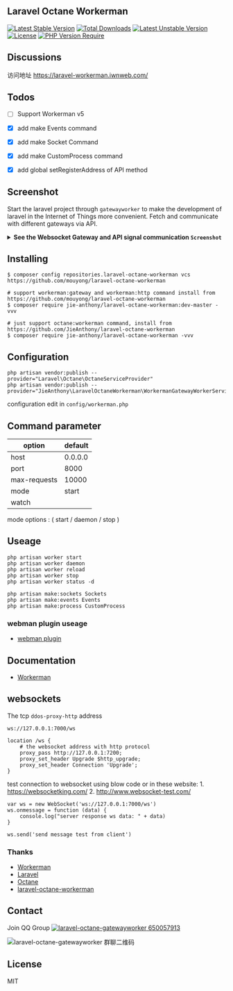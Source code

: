 Laravel Octane Workerman
---

[![Latest Stable Version](http://poser.pugx.org/jie-anthony/laravel-octane-workerman/v)](https://packagist.org/packages/jie-anthony/laravel-octane-workerman) [![Total Downloads](http://poser.pugx.org/jie-anthony/laravel-octane-workerman/downloads)](https://packagist.org/packages/jie-anthony/laravel-octane-workerman) [![Latest Unstable Version](http://poser.pugx.org/jie-anthony/laravel-octane-workerman/v/unstable)](https://packagist.org/packages/jie-anthony/laravel-octane-workerman) [![License](http://poser.pugx.org/jie-anthony/laravel-octane-workerman/license)](https://packagist.org/packages/jie-anthony/laravel-octane-workerman) [![PHP Version Require](http://poser.pugx.org/jie-anthony/laravel-octane-workerman/require/php)](https://packagist.org/packages/jie-anthony/laravel-octane-workerman)


## Discussions 

访问地址 https://laravel-workerman.iwnweb.com/


## Todos

- [ ] Support Workerman v5
- [x] add make Events command
- [x] add make Socket Command
- [x] add make CustomProcess command
- [x] add global setRegisterAddress of API method


## Screenshot

Start the laravel project through `gatewayworker` to make the development of laravel in the Internet of Things more convenient. Fetch and communicate with different gateways via API.

<details>
 <summary><b>See the Websocket Gateway and API signal communication <code>Screenshot</code></b></summary>
 

![image](https://user-images.githubusercontent.com/10336437/160743947-80837068-5ca6-4ee7-a560-d108878fedbd.png)

![image](https://user-images.githubusercontent.com/10336437/160744007-8d0c4af3-487a-41a8-8f9c-bb7bcf4ad118.png)

![image](https://user-images.githubusercontent.com/10336437/160744127-979c1531-858e-4869-9ccf-a3b02e582091.png)

![image](https://user-images.githubusercontent.com/10336437/160744093-f6c4020a-fbb9-4bf7-a420-0078f354c53c.png)

![image](https://user-images.githubusercontent.com/10336437/161367556-01f4cdb5-c51f-4afa-9875-63ca09d83dd7.jpg)
</details>

## Installing

```shell
$ composer config repositories.laravel-octane-workerman vcs https://github.com/mouyong/laravel-octane-workerman

# support workerman:gateway and workerman:http command install from https://github.com/mouyong/laravel-octane-workerman
$ composer require jie-anthony/laravel-octane-workerman:dev-master -vvv

# just support octane:workerman command, install from https://github.com/JieAnthony/laravel-octane-workerman
$ composer require jie-anthony/laravel-octane-workerman -vvv
```


## Configuration

```shell
php artisan vendor:publish --provider="Laravel\Octane\OctaneServiceProvider"
php artisan vendor:publish --provider="JieAnthony\LaravelOctaneWorkerman\WorkermanGatewayWorkerServiceProvider"
```

configuration edit in `config/workerman.php`

## Command parameter

| option                   | default |
|--------------------------|---------|
| host                     | 0.0.0.0 |
| port                     | 8000    |
| max-requests             | 10000   |
| mode  | start   |
| watch                    |         |

mode options : ( start / daemon / stop )


## Useage

```shell
php artisan worker start
php artisan worker daemon
php artisan worker reload
php artisan worker stop
php artisan worker status -d

php artisan make:sockets Sockets
php artisan make:events Events
php artisan make:process CustomProcess
```

### webman plugin useage

* [webman plugin](webman_plugin_require_example/README.md)


## Documentation

* [Workerman](https://www.workerman.net/doc/workerman/)


## websockets

The tcp `ddos-proxy-http` address

`ws://127.0.0.1:7000/ws`

```
location /ws {
    # the websocket address with http protocol
    proxy_pass http://127.0.0.1:7200;
    proxy_set_header Upgrade $http_upgrade;
    proxy_set_header Connection 'Upgrade';
}
```
test connection to websocket using blow code or in these website: 1. https://websocketking.com/ 2. http://www.websocket-test.com/

```
var ws = new WebSocket('ws://127.0.0.1:7000/ws')
ws.onmessage = function (data) {
    console.log("server response ws data: " + data)
}

ws.send('send message test from client')
```


### Thanks

* [Workerman](https://github.com/walkor/Workerman)
* [Laravel](https://github.com/laravel/laravel)
* [Octane](https://github.com/laravel/octane)
* [laravel-octane-workerman](https://github.com/JieAnthony/laravel-octane-workerman)

## Contact

Join QQ Group <a target="_blank" href="https://qm.qq.com/cgi-bin/qm/qr?k=gGezeVnF0yXZjkg_cmBjXojE__v38NbU&jump_from=webapi"><img border="0" src="images/group.png" alt="laravel-octane-gatewayworker" title="laravel-octane-gatewayworker"> 650057913</a>

<img src="images/laravel-octane-gatewayworker group qrcode.png" alt="laravel-octane-gatewayworker 群聊二维码" />


## License

MIT
